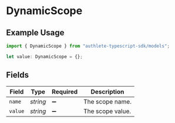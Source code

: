 # DynamicScope

## Example Usage

```typescript
import { DynamicScope } from "authlete-typescript-sdk/models";

let value: DynamicScope = {};
```

## Fields

| Field              | Type               | Required           | Description        |
| ------------------ | ------------------ | ------------------ | ------------------ |
| `name`             | *string*           | :heavy_minus_sign: | The scope name.    |
| `value`            | *string*           | :heavy_minus_sign: | The scope value.   |